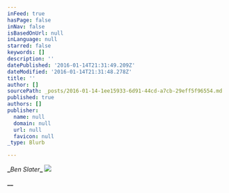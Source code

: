 ```yaml
---
inFeed: true
hasPage: false
inNav: false
isBasedOnUrl: null
inLanguage: null
starred: false
keywords: []
description: ''
datePublished: '2016-01-14T21:31:49.209Z'
dateModified: '2016-01-14T21:31:48.278Z'
title: ''
author: []
sourcePath: _posts/2016-01-14-1ee15933-6d91-44cd-a7cb-29eff5f96554.md
published: true
authors: []
publisher:
  name: null
  domain: null
  url: null
  favicon: null
_type: Blurb

---
```

**_**_Ben Slater_**_**
![](https://the-grid-user-content.s3-us-west-2.amazonaws.com/1a9439dc-7bc3-42a8-aa5c-d9d679d5746a.jpg)

**__**